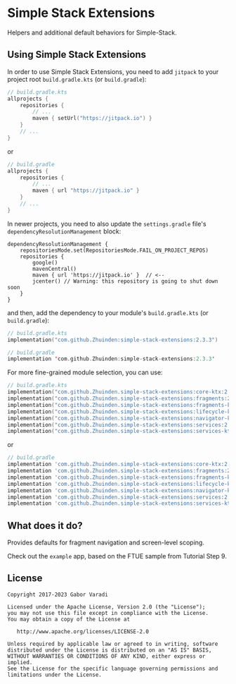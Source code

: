 # Simple Stack Extensions

Helpers and additional default behaviors for Simple-Stack.


## Using Simple Stack Extensions

In order to use Simple Stack Extensions, you need to add `jitpack` to your project root `build.gradle.kts`
(or `build.gradle`):

``` kotlin
// build.gradle.kts
allprojects {
    repositories {
        // ...
        maven { setUrl("https://jitpack.io") }
    }
    // ...
}
```

or

``` groovy
// build.gradle
allprojects {
    repositories {
        // ...
        maven { url "https://jitpack.io" }
    }
    // ...
}
```

In newer projects, you need to also update the `settings.gradle` file's `dependencyResolutionManagement` block:

```
dependencyResolutionManagement {
    repositoriesMode.set(RepositoriesMode.FAIL_ON_PROJECT_REPOS)
    repositories {
        google()
        mavenCentral()
        maven { url 'https://jitpack.io' }  // <--
        jcenter() // Warning: this repository is going to shut down soon
    }
}
```


and then, add the dependency to your module's `build.gradle.kts` (or `build.gradle`):

```kotlin
// build.gradle.kts
implementation("com.github.Zhuinden:simple-stack-extensions:2.3.3")

// build.gradle
implementation 'com.github.Zhuinden:simple-stack-extensions:2.3.3'
```

For more fine-grained module selection, you can use:

``` kotlin
// build.gradle.kts
implementation("com.github.Zhuinden.simple-stack-extensions:core-ktx:2.3.3")
implementation("com.github.Zhuinden.simple-stack-extensions:fragments:2.3.3")
implementation("com.github.Zhuinden.simple-stack-extensions:fragments-ktx:2.3.3")
implementation("com.github.Zhuinden.simple-stack-extensions:lifecycle-ktx:2.3.3")
implementation("com.github.Zhuinden.simple-stack-extensions:navigator-ktx:2.3.3")
implementation("com.github.Zhuinden.simple-stack-extensions:services:2.3.3")
implementation("com.github.Zhuinden.simple-stack-extensions:services-ktx:2.3.3")
```

or

``` groovy
// build.gradle
implementation 'com.github.Zhuinden.simple-stack-extensions:core-ktx:2.3.3'
implementation 'com.github.Zhuinden.simple-stack-extensions:fragments:2.3.3'
implementation 'com.github.Zhuinden.simple-stack-extensions:fragments-ktx:2.3.3'
implementation 'com.github.Zhuinden.simple-stack-extensions:lifecycle-ktx:2.3.3'
implementation 'com.github.Zhuinden.simple-stack-extensions:navigator-ktx:2.3.3'
implementation 'com.github.Zhuinden.simple-stack-extensions:services:2.3.3'
implementation 'com.github.Zhuinden.simple-stack-extensions:services-ktx:2.3.3'
```

## What does it do?

Provides defaults for fragment navigation and screen-level scoping.

Check out the `example` app, based on the FTUE sample from Tutorial Step 9.

## License

    Copyright 2017-2023 Gabor Varadi

    Licensed under the Apache License, Version 2.0 (the "License");
    you may not use this file except in compliance with the License.
    You may obtain a copy of the License at

       http://www.apache.org/licenses/LICENSE-2.0

    Unless required by applicable law or agreed to in writing, software
    distributed under the License is distributed on an "AS IS" BASIS,
    WITHOUT WARRANTIES OR CONDITIONS OF ANY KIND, either express or implied.
    See the License for the specific language governing permissions and
    limitations under the License.
